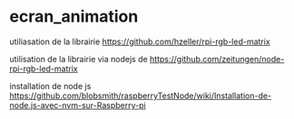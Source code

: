 # ecran_animation


utiliasation de la librairie
https://github.com/hzeller/rpi-rgb-led-matrix

utilisation de la librairie via nodejs de
https://github.com/zeitungen/node-rpi-rgb-led-matrix


installation de node js
https://github.com/blobsmith/raspberryTestNode/wiki/Installation-de-node.js-avec-nvm-sur-Raspberry-pi
